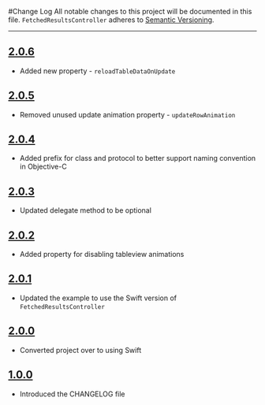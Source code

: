 #Change Log
All notable changes to this project will be documented in this file.
`FetchedResultsController` adheres to [Semantic Versioning](http://semver.org/).

--- 

## [2.0.6](https://github.com/wibosco/FetchedResultsController/releases/tag/2.0.6)

* Added new property - `reloadTableDataOnUpdate`

## [2.0.5](https://github.com/wibosco/FetchedResultsController/releases/tag/2.0.5)

* Removed unused update animation property - `updateRowAnimation`

## [2.0.4](https://github.com/wibosco/FetchedResultsController/releases/tag/2.0.4)

* Added prefix for class and protocol to better support naming convention in Objective-C

## [2.0.3](https://github.com/wibosco/FetchedResultsController/releases/tag/2.0.3)

* Updated delegate method to be optional

## [2.0.2](https://github.com/wibosco/FetchedResultsController/releases/tag/2.0.2)

* Added property for disabling tableview animations

## [2.0.1](https://github.com/wibosco/FetchedResultsController/releases/tag/2.0.1)

* Updated the example to use the Swift version of `FetchedResultsController`

## [2.0.0](https://github.com/wibosco/FetchedResultsController/releases/tag/2.0.0)

* Converted project over to using Swift

## [1.0.0](https://github.com/wibosco/FetchedResultsController/releases/tag/1.0.0)

* Introduced the CHANGELOG file
